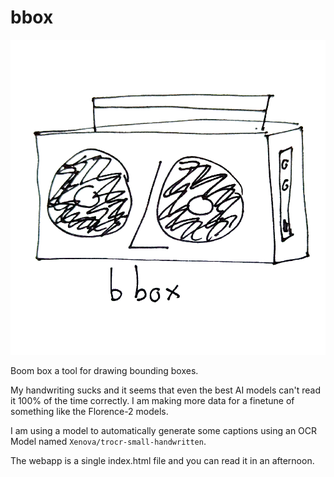# bbox 

![bbox logo](bbox.png)

Boom box a tool for drawing bounding boxes.

My handwriting sucks and it seems that even the best AI
models can't read it 100% of the time correctly.
I am making more data for a finetune of something like the
Florence-2 models. 

I am using a model to automatically generate some captions using an
OCR Model named `Xenova/trocr-small-handwritten`.

The webapp is a single index.html file and you can read it
in an afternoon.
